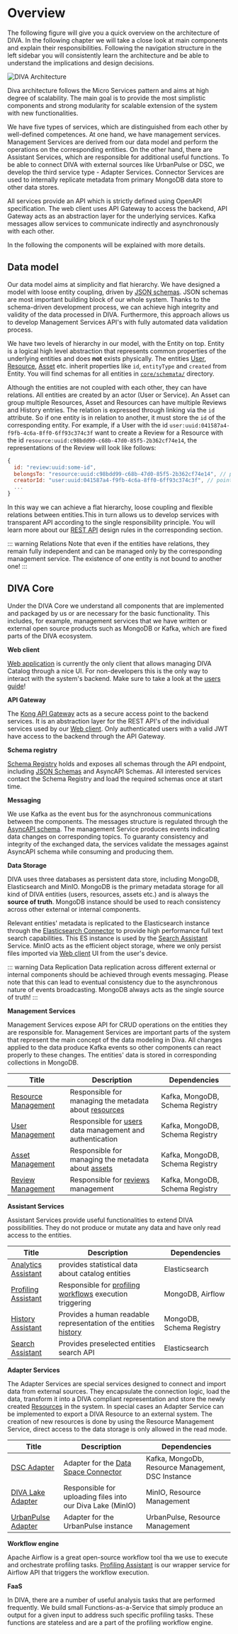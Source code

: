 # Overview

The following figure will give you a quick overview on the architecture of DIVA. In the following chapter we will take a close
look at main components and explain their responsibilities. Following the navigation structure in the left sidebar you will consistently 
learn the architecture and be able to understand the implications and design decisions.

<img :src="$withBase('/assets/diva_architecture.png')" alt="DIVA Architecture">

Diva architecture follows the Micro Services pattern and aims at high degree of scalability. The main goal is to provide 
the most simplistic components and strong modularity for scalable extension of the system with new functionalities.

We have five types of services, which are distinguished from each other by well-defined competences. At one hand, 
we have management services. Management Services are derived from our data model and perform the operations on the 
corresponding entities. On the other hand, there are Assistant Services, which are responsible for additional useful functions. 
To be able to connect DIVA with external sources like UrbanPulse or DSC, we develop the third service type - Adapter Services. 
Connector Services are used to internally replicate metadata from primary MongoDB data store to other data stores.

All services provide an API which is strictly defined using OpenAPI specification. The web client uses API Gateway to 
access the backend, API Gateway acts as an abstraction layer for the underlying services.
Kafka messages allow services to communicate indirectly and asynchronously with each other. 

In the following the components will be explained with more details.

## Data model

Our data model aims at simplicity and flat hierarchy. We have designed a model with loose entity coupling, driven 
by [JSON schemas](./json-schemas.md). JSON schemas are most important building block of our whole system. Thanks to the 
schema-driven development process, we 
can achieve high integrity and validity of the data processed in DIVA. Furthermore, this approach allows us to develop 
Management Services API's with fully automated data validation process.

<DataModel class="mt-0"></DataModel>

We have two levels of hierarchy in our model, with the Entity on top. Entity is a logical high level 
abstraction that represents common properties of the underlying entities and does **not** exists physically. The entities
[User](../../about/README.md#user), [Resource](../../about/README.md#resource), [Asset](../../about/README.md#asset) etc. inherit properties like `id`, `entityType` and `created` from Entity.
You will find schemas for all entities in [`core/schemata/`](https://github.com/FraunhoferISST/diva/tree/master/core/schemata) directory.

Although the entities are not coupled with each other, they can have relations. All entities are created 
by an actor (User or Service). An Asset can group multiple Resources, Asset and Resources can have multiple Reviews and History entries.
The relation is expressed through linking via the `id` attribute. So if one entity is in relation to another, 
it must store the `id` of the corresponding entity. For example, if a User with the id `user:uuid:041587a4-f9fb-4c6a-8ff0-6ff93c374c3f` 
want to create a Review for a Resource with the id
`resource:uuid:c98bdd99-c68b-47d0-85f5-2b362cf74e14`, the representations of the Review will look like follows:

```js
{
  id: "review:uuid:some-id",
  belongsTo: "resource:uuid:c98bdd99-c68b-47d0-85f5-2b362cf74e14", // points to Resource
  creatorId: "user:uuid:041587a4-f9fb-4c6a-8ff0-6ff93c374c3f", // points to User
  ...
}
```

In this way we can achieve a flat hierarchy, loose coupling and flexible relations between entities.This in turn allows us 
to develop services with transparent API according to the single responsibility principle. You will learn more about 
our [REST API](./rest-api.md) design rules in the corresponding section.

::: warning Relations
Note that even if the entities have relations, they remain fully independent and can be managed only by the corresponding 
management service. The existence of one entity is not bound to another one!
:::

## DIVA Core

Under the DIVA Core we understand all components that are implemented and packaged by us or are necessary for the basic 
functionality. This includes, for example, management services that we have written or external open source products such 
as MongoDB or Kafka, which are fixed parts of the DIVA ecosystem.

**Web client**

[Web application](./web-client.md) is currently the only client that allows managing DIVA Catalog through a nice UI.
For non-developers this is the only way to interact with the system's backend. Make sure to take a look at the 
[users guide](../../user-docs)!

**API Gateway**

The [Kong API Gateway](./gateway.md) acts as a secure access point to the backend services. It is an abstraction layer 
for the REST API's of the individual services used by our [Web client](./web-client.md). Only authenticated users with 
a valid JWT have access to the backend through the API Gateway.

**Schema registry**

[Schema Registry](https://github.com/FraunhoferISST/diva/tree/master/core/services/schema-registry) 
holds and exposes all schemas through the API endpoint, including [JSON Schemas](./json-schemas.md) and
AsyncAPI Schemas. All interested services contact the Schema Registry and load the required schemas once at start time. 

**Messaging**

We use Kafka as the event bus for the asynchronous communications between the components. The messages structure is regulated
through the [AsyncAPI schema](https://github.com/FraunhoferISST/diva/tree/master/core/schemata/asyncapi/asyncapi.yml). The management Service
produces events indicating data changes on corresponding topics. To guaranty consistency and integrity of the exchanged data,
the services validate the messages against AsyncAPI schema while consuming and producing them. 

**Data Storage**

DIVA uses three databases as persistent data store, including MongoDB, Elasticsearch and MinIO. MongoDB is the primary 
metadata storage for all kind of DIVA entities (users, resources, assets etc.) and is always the **source of truth**.
MongoDB instance should be used to reach consistency across other external or internal components. 

Relevant entities' metadata is replicated 
to the Elasticsearch instance through the [Elasticsearch Connector](https://github.com/FraunhoferISST/diva/tree/master/core/services/elasticsearch-connector)
to provide high performance full text search capabilities.
This ES instance is used by the [Search Assistant](https://github.com/FraunhoferISST/diva/tree/master/core/services/search-assistant) Service.
MinIO acts as the efficient object storage, where we only persist files imported via [Web client](./web-client.md) UI from 
the user's device.

::: warning Data Replication 
Data replication across different external or internal components should be achieved through events messaging. Please note
that this can lead to eventual consistency due to the asynchronous nature of events broadcasting. MongoDB always acts as
the single source of truth!
:::

**Management Services**

Management Services expose API for CRUD operations on the entities they are responsible for. Management Services are important
parts of the system that represent the main concept of the data modeling in Diva.
All changes applied to the data produce Kafka events so other components can react properly to these changes. The entities' 
data is stored in corresponding collections in MongoDB. 

| Title   | Description                            | Dependencies |
|---------|----------------------------------------|--------------|
| [Resource Management](https://github.com/FraunhoferISST/diva/tree/master/core/services/resource-management)  | Responsible for managing the metadata about [resources](../../about/README.md#resource) | Kafka, MongoDB, Schema Registry |
| [User Management](https://github.com/FraunhoferISST/diva/tree/master/core/services/user-management)  | Responsible for [users](../../about/README.md#user) data management and authentication | Kafka, MongoDB, Schema Registry |
| [Asset Management](https://github.com/FraunhoferISST/diva/tree/master/core/services/asset-management)  | Responsible for managing the metadata about [assets](../../about/README.md#asset) | Kafka, MongoDB, Schema Registry |
| [Review Management](https://github.com/FraunhoferISST/diva/tree/master/core/services/review-management)  | Responsible for [reviews](../../about/README.md#review) management | Kafka, MongoDB, Schema Registry |

**Assistant Services**

Assistant Services provide useful functionalities to extend DIVA possibilities. They do not produce or mutate any data and have only
read access to the entities.

| Title   | Description                            | Dependencies |
|---------|----------------------------------------|--------------|
| [Analytics Assistant](https://github.com/FraunhoferISST/diva/tree/master/core/services/analytics-assistant)  | provides statistical data about catalog entities | Elasticsearch |
| [Profiling Assistant](https://github.com/FraunhoferISST/diva/tree/master/core/services/profiling-assistant)  | Responsible for [profiling workflows](../../about/README.md#resource) execution triggering| MongoDB, Airflow |
| [History Assistant](https://github.com/FraunhoferISST/diva/tree/master/core/services/history-assistant)  | Provides a human readable representation of the entities [history](../../about/README.md#resource)  | MongoDB, Schema Registry |
| [Search Assistant](https://github.com/FraunhoferISST/diva/tree/master/core/services/search-assistant)  | Provides preselected entities search API | Elasticsearch |

**Adapter Services**

The Adapter Services are special services designed to connect and import data from external sources. They encapsulate 
the connection logic, load the data, transform it into a DIVA compliant representation and store the newly created [Resources](../../about/README.md#resource) in the system. 
In special cases an Adapter Service can be implemented to export a DIVA Resource to an external system.
The creation of new resources is done by using the Resource Management Service, direct access to the data storage is only allowed in the read mode.

| Title   | Description                            | Dependencies |
|---------|----------------------------------------|--------------|
| [DSC Adapter](https://github.com/FraunhoferISST/diva/tree/master/core/services/adapter-services/diva-lake-adapter)  | Adapter for the [Data Space Connector](https://github.com/International-Data-Spaces-Association/DataspaceConnector) | Kafka, MongoDb, Resource Management, DSC Instance |
| [DIVA Lake Adapter](https://github.com/FraunhoferISST/diva/tree/master/core/services/adapter-services/dsc-adapter)  | Responsible for uploading files into our Diva Lake (MinIO) | MinIO, Resource Management |
| [UrbanPulse Adapter](https://github.com/FraunhoferISST/diva/tree/master/core/services/adapter-services/urban-pulse-adapter)  | Adapter for the UrbanPulse instance| UrbanPulse, Resource Management|


**Workflow engine**

Apache Airflow is a great open-source workflow tool tha we use to execute and orchestrate profiling tasks.
[Profiling Assistant](https://github.com/FraunhoferISST/diva/tree/master/core/services/analytics-assistant) is our 
wrapper service for Airflow API that triggers the workflow execution.

**FaaS**

In DIVA, there are a number of useful analysis tasks that are performed frequently. We build small Functions-as-a-Service that
simply produce an output for a given input to address such specific profiling tasks. These functions are stateless and are a part
of the profiling workflow engine.
